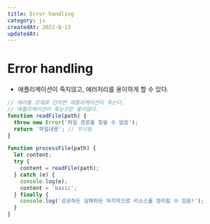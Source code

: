 ```yaml
---
title: Error handling
category: js
createdAt: 2022-8-13
updatedAt:
---
```


# Error handling

- 애플리케이션이 죽지않고, 에러처리를 용이하게 할 수 있다.

```javascript
// 에러를 강제로 던지면 애플리케이션이 죽는다.
// 애플리케이션이 죽는것은 좋지않다.
function readFile(path) {
  throw new Error('파일 경로를 찾을 수 없음');
  return '파일내용'; // 무시됨
}

function processFile(path) {
  let content;
  try {
    content = readFile(path);
  } catch (e) {
    console.log(e);
    content = 'basic';
  } finally {
    console.log('성공하든 실패하든 마지막으로 리소스를 정리할 수 있음!');
  }
}
```
